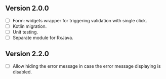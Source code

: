 
## Version 2.0.0

- [ ] Form:  widgets wrapper for triggering validation with single click.
- [ ] Kotlin migration.
- [ ] Unit testing.
- [ ] Separate module for RxJava.

## Version 2.2.0
- [ ] Allow hiding the error message in case the error message displaying is disabled.
